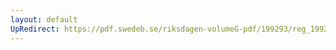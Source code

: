 ```yaml
---
layout: default
UpRedirect: https://pdf.swedeb.se/riksdagen-volumeG-pdf/199293/reg_199293/reg_199293_0289.pdf
---
```

